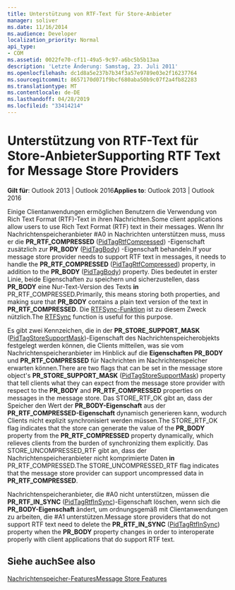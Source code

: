 ```yaml
---
title: Unterstützung von RTF-Text für Store-Anbieter
manager: soliver
ms.date: 11/16/2014
ms.audience: Developer
localization_priority: Normal
api_type:
- COM
ms.assetid: 0022fe70-cf11-49a5-9c97-a6bc5b5b13aa
description: 'Letzte Änderung: Samstag, 23. Juli 2011'
ms.openlocfilehash: dc1d8a5e237b7b34f3a57e9789e03e2f16237764
ms.sourcegitcommit: 8657170d071f9bcf680aba50b9c07f2a4fb82283
ms.translationtype: MT
ms.contentlocale: de-DE
ms.lasthandoff: 04/28/2019
ms.locfileid: "33414214"
---
```

# <a name="supporting-rtf-text-for-message-store-providers"></a><span data-ttu-id="c5a6e-103">Unterstützung von RTF-Text für Store-Anbieter</span><span class="sxs-lookup"><span data-stu-id="c5a6e-103">Supporting RTF Text for Message Store Providers</span></span>

  
  
<span data-ttu-id="c5a6e-104">**Gilt für**: Outlook 2013 | Outlook 2016</span><span class="sxs-lookup"><span data-stu-id="c5a6e-104">**Applies to**: Outlook 2013 | Outlook 2016</span></span> 
  
<span data-ttu-id="c5a6e-105">Einige Clientanwendungen ermöglichen Benutzern die Verwendung von Rich Text Format (RTF)-Text in ihren Nachrichten.</span><span class="sxs-lookup"><span data-stu-id="c5a6e-105">Some client applications allow users to use Rich Text Format (RTF) text in their messages.</span></span> <span data-ttu-id="c5a6e-106">Wenn Ihr Nachrichtenspeicheranbieter #A0 in Nachrichten unterstützen muss, muss er die **PR_RTF_COMPRESSED** ([PidTagRtfCompressed](pidtagrtfcompressed-canonical-property.md)) -Eigenschaft zusätzlich zur **PR_BODY** ([PidTagBody](pidtagbody-canonical-property.md)) -Eigenschaft behandeln.</span><span class="sxs-lookup"><span data-stu-id="c5a6e-106">If your message store provider needs to support RTF text in messages, it needs to handle the **PR_RTF_COMPRESSED** ([PidTagRtfCompressed](pidtagrtfcompressed-canonical-property.md)) property, in addition to the **PR_BODY** ([PidTagBody](pidtagbody-canonical-property.md)) property.</span></span> <span data-ttu-id="c5a6e-107">Dies bedeutet in erster Linie, beide Eigenschaften zu speichern und sicherzustellen, dass **PR_BODY** eine Nur-Text-Version des Texts **in** PR_RTF_COMPRESSED.</span><span class="sxs-lookup"><span data-stu-id="c5a6e-107">Primarily, this means storing both properties, and making sure that **PR_BODY** contains a plain text version of the text in **PR_RTF_COMPRESSED**.</span></span> <span data-ttu-id="c5a6e-108">Die [RTFSync-Funktion](rtfsync.md) ist zu diesem Zweck nützlich.</span><span class="sxs-lookup"><span data-stu-id="c5a6e-108">The [RTFSync](rtfsync.md) function is useful for this purpose.</span></span> 
  
<span data-ttu-id="c5a6e-109">Es gibt zwei Kennzeichen, die in der **PR_STORE_SUPPORT_MASK** ([PidTagStoreSupportMask](pidtagstoresupportmask-canonical-property.md))-Eigenschaft des Nachrichtenspeicherobjekts festgelegt werden können, die Clients mitteilen, was sie vom Nachrichtenspeicheranbieter im Hinblick auf die **Eigenschaften PR_BODY** und **PR_RTF_COMPRESSED** für Nachrichten im Nachrichtenspeicher erwarten können.</span><span class="sxs-lookup"><span data-stu-id="c5a6e-109">There are two flags that can be set in the message store object's **PR_STORE_SUPPORT_MASK** ([PidTagStoreSupportMask](pidtagstoresupportmask-canonical-property.md)) property that tell clients what they can expect from the message store provider with respect to the **PR_BODY** and **PR_RTF_COMPRESSED** properties on messages in the message store.</span></span> <span data-ttu-id="c5a6e-110">Das STORE_RTF_OK gibt an, dass der Speicher den Wert der **PR_BODY-Eigenschaft** aus der **PR_RTF_COMPRESSED-Eigenschaft** dynamisch generieren kann, wodurch Clients nicht explizit synchronisiert werden müssen.</span><span class="sxs-lookup"><span data-stu-id="c5a6e-110">The STORE_RTF_OK flag indicates that the store can generate the value of the **PR_BODY** property from the **PR_RTF_COMPRESSED** property dynamically, which relieves clients from the burden of synchronizing them explicitly.</span></span> <span data-ttu-id="c5a6e-111">Das STORE_UNCOMPRESSED_RTF gibt an, dass der Nachrichtenspeicheranbieter nicht komprimierte Daten **in** PR_RTF_COMPRESSED.</span><span class="sxs-lookup"><span data-stu-id="c5a6e-111">The STORE_UNCOMPRESSED_RTF flag indicates that the message store provider can support uncompressed data in **PR_RTF_COMPRESSED**.</span></span>
  
<span data-ttu-id="c5a6e-112">Nachrichtenspeicheranbieter, die #A0 nicht unterstützen, müssen die **PR_RTF_IN_SYNC** ([PidTagRtfInSync](pidtagrtfinsync-canonical-property.md))-Eigenschaft löschen, wenn sich die **PR_BODY-Eigenschaft** ändert, um ordnungsgemäß mit Clientanwendungen zu arbeiten, die #A1 unterstützen.</span><span class="sxs-lookup"><span data-stu-id="c5a6e-112">Message store providers that do not support RTF text need to delete the **PR_RTF_IN_SYNC** ([PidTagRtfInSync](pidtagrtfinsync-canonical-property.md)) property when the **PR_BODY** property changes in order to interoperate properly with client applications that do support RTF text.</span></span> 
  
## <a name="see-also"></a><span data-ttu-id="c5a6e-113">Siehe auch</span><span class="sxs-lookup"><span data-stu-id="c5a6e-113">See also</span></span>



[<span data-ttu-id="c5a6e-114">Nachrichtenspeicher-Features</span><span class="sxs-lookup"><span data-stu-id="c5a6e-114">Message Store Features</span></span>](message-store-features.md)

